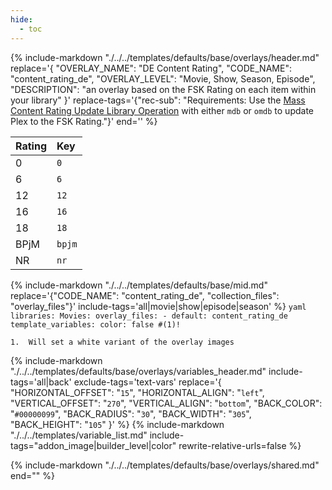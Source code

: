 ```yaml
---
hide:
  - toc
---
```

{%
    include-markdown "./../../templates/defaults/base/overlays/header.md"
    replace='{
        "OVERLAY_NAME": "DE Content Rating", 
        "CODE_NAME": "content_rating_de",
        "OVERLAY_LEVEL": "Movie, Show, Season, Episode",
        "DESCRIPTION": "an overlay based on the FSK Rating on each item within your library"
    }'
    replace-tags='{"rec-sub": "Requirements: Use the [Mass Content Rating Update Library Operation](../../config/operations.md#mass-content-rating-update) with either `mdb` or `omdb` to update Plex to the FSK Rating."}'
    end='<!--table-before-->'
%}

| Rating | Key    |
|:-------|:-------|
| 0      | `0`    |
| 6      | `6`    |
| 12     | `12`   |
| 16     | `16`   |
| 18     | `18`   |
| BPjM   | `bpjm` |
| NR     | `nr`   |

{% 
    include-markdown "./../../templates/defaults/base/mid.md" 
    replace='{"CODE_NAME": "content_rating_de", "collection_files": "overlay_files"}' 
    include-tags='all|movie|show|episode|season' 
%}
    ```yaml
    libraries:
      Movies:
        overlay_files:
          - default: content_rating_de
            template_variables:
              color: false #(1)!
    ```

    1.  Will set a white variant of the overlay images

{% 
    include-markdown "./../../templates/defaults/base/overlays/variables_header.md"
    include-tags='all|back'
    exclude-tags='text-vars'
    replace='{
        "HORIZONTAL_OFFSET": "`15`",
        "HORIZONTAL_ALIGN": "`left`",
        "VERTICAL_OFFSET": "`270`",
        "VERTICAL_ALIGN": "`bottom`",
        "BACK_COLOR": "`#00000099`",
        "BACK_RADIUS": "`30`",
        "BACK_WIDTH": "`305`",
        "BACK_HEIGHT": "`105`"
    }'
%}
    {%
        include-markdown "./../../templates/variable_list.md"
        include-tags="addon_image|builder_level|color"
        rewrite-relative-urls=false
    %}

{% include-markdown "./../../templates/defaults/base/overlays/shared.md" end="<!--text-variables-->" %}